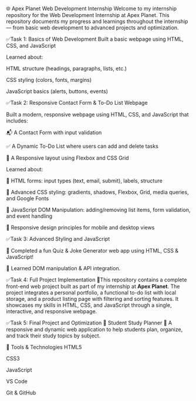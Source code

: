 🌐 Apex Planet Web Development Internship
Welcome to my internship repository for the Web Development Internship at Apex Planet. This repository documents my progress and learnings throughout the internship — from basic web development to advanced projects and optimization.

✅Task 1: Basics of Web Development Built a basic webpage using HTML, CSS, and JavaScript
                                                                                                                                                                             
Learned about:

HTML structure (headings, paragraphs, lists, etc.)

CSS styling (colors, fonts, margins)

JavaScript basics (alerts, buttons, events)

✅Task 2: Responsive Contact Form & To-Do List Webpage

Built a modern, responsive webpage using HTML, CSS, and JavaScript that includes:

📬 A Contact Form with input validation

✅ A Dynamic To-Do List where users can add and delete tasks

📱 A Responsive layout using Flexbox and CSS Grid

Learned about:

🧱 HTML forms: input types (text, email, submit), labels, structure

🎨 Advanced CSS styling: gradients, shadows, Flexbox, Grid, media queries, and Google Fonts

🧠 JavaScript DOM Manipulation: adding/removing list items, form validation, and event handling

🎯 Responsive design principles for mobile and desktop views

✅Task 3: Advanced Styling and JavaScript 

🚀 Completed a fun Quiz & Joke Generator web app using HTML, CSS & JavaScript!

🧠 Learned DOM manipulation & API integration.

✅Task 4: Full Project Implementation 
🚀This repository contains a complete front-end web project built as part of my internship at **Apex Planet**. The project integrates a personal portfolio, a functional to-do list with local storage, and a product listing page with filtering and sorting features. It showcases my skills in HTML, CSS, and JavaScript through a single, interactive, and responsive webpage.


✅Task 5: Final Project and Optimization 
📘 Student Study Planner
🧠 A responsive and dynamic web application to help students plan, organize, and track their study topics by subject.


🚀 Tools & Technologies
HTML5

CSS3

JavaScript

VS Code

Git & GitHub

